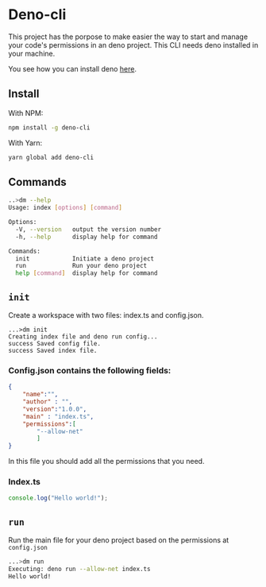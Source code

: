# Deno-cli

This project has the porpose to make easier the way to start and manage your code's permissions in an deno project. This CLI needs deno installed in your machine. 

You see how you can install deno [here](https://deno.land/#installation).

## Install
With NPM:
```bash
npm install -g deno-cli
```
With Yarn:
```bash
yarn global add deno-cli
```
## Commands
```bash
..>dm --help
Usage: index [options] [command]

Options:
  -V, --version   output the version number
  -h, --help      display help for command

Commands:
  init            Initiate a deno project
  run             Run your deno project
  help [command]  display help for command
  ```

## `init`
Create a workspace with two files: index.ts and config.json.
```
...>dm init
Creating index file and deno run config...
success Saved config file.
success Saved index file.
```

### Config.json contains the following fields:
```json
{
    "name":"",
    "author" : "",
    "version":"1.0.0",
    "main" : "index.ts",
    "permissions":[
        "--allow-net"
        ]
}
```
In this file you should add all the permissions that you need.

### Index.ts
```typescript
console.log("Hello world!");
```

## `run`
Run the main file for your deno project based on the permissions at `config.json`
```bash
...>dm run
Executing: deno run --allow-net index.ts
Hello world!
```